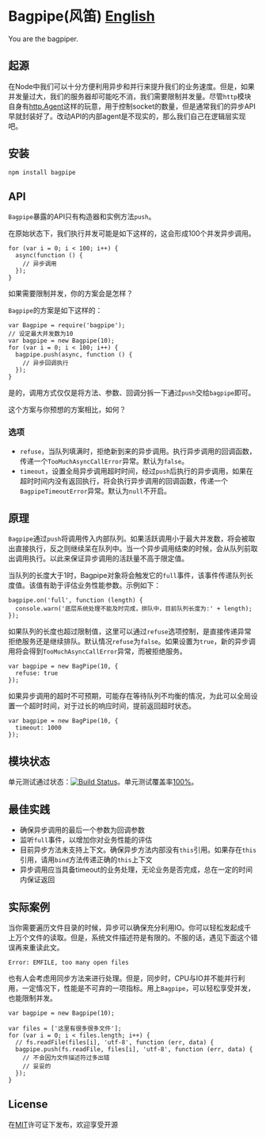 Bagpipe(风笛) [English](https://github.com/JacksonTian/bagpipe/blob/master/README.md)
=======
You are the bagpiper.

## 起源
在Node中我们可以十分方便利用异步和并行来提升我们的业务速度。但是，如果并发量过大，我们的服务器却可能吃不消，我们需要限制并发量。尽管`http`模块自身有[http.Agent](http://nodejs.org/docs/latest/api/http.html#http_class_http_agent)这样的玩意，用于控制socket的数量，但是通常我们的异步API早就封装好了。改动API的内部agent是不现实的，那么我们自己在逻辑层实现吧。

## 安装
```
npm install bagpipe
```

## API
`Bagpipe`暴露的API只有构造器和实例方法`push`。

在原始状态下，我们执行并发可能是如下这样的，这会形成100个并发异步调用。

```
for (var i = 0; i < 100; i++) {
  async(function () {
    // 异步调用
  });
}
```
如果需要限制并发，你的方案会是怎样？

`Bagpipe`的方案是如下这样的：

```
var Bagpipe = require('bagpipe');
// 设定最大并发数为10
var bagpipe = new Bagpipe(10);
for (var i = 0; i < 100; i++) {
  bagpipe.push(async, function () {
    // 异步回调执行
  });
}
```

是的，调用方式仅仅是将方法、参数、回调分拆一下通过`push`交给`bagpipe`即可。

这个方案与你预想的方案相比，如何？

### 选项

- `refuse`，当队列填满时，拒绝新到来的异步调用。执行异步调用的回调函数，传递一个`TooMuchAsyncCallError`异常。默认为`false`。
- `timeout`，设置全局异步调用超时时间，经过`push`后执行的异步调用，如果在超时时间内没有返回执行，将会执行异步调用的回调函数，传递一个`BagpipeTimeoutError`异常。默认为`null`不开启。

## 原理
`Bagpipe`通过`push`将调用传入内部队列。如果活跃调用小于最大并发数，将会被取出直接执行，反之则继续呆在队列中。当一个异步调用结束的时候，会从队列前取出调用执行。以此来保证异步调用的活跃量不高于限定值。

当队列的长度大于1时，Bagpipe对象将会触发它的`full`事件，该事件传递队列长度值。该值有助于评估业务性能参数。示例如下：

```
bagpipe.on('full', function (length) {
  console.warn('底层系统处理不能及时完成，排队中，目前队列长度为:' + length);
});
```

如果队列的长度也超过限制值，这里可以通过`refuse`选项控制，是直接传递异常拒绝服务还是继续排队。默认情况`refuse`为`false`。如果设置为`true`，新的异步调用将会得到`TooMuchAsyncCallError`异常，而被拒绝服务。

```
var bagpipe = new BagPipe(10, {
  refuse: true
});
```

如果异步调用的超时不可预期，可能存在等待队列不均衡的情况，为此可以全局设置一个超时时间，对于过长的响应时间，提前返回超时状态。

```
var bagpipe = new BagPipe(10, {
  timeout: 1000
});
```

## 模块状态
单元测试通过状态：[![Build Status](https://secure.travis-ci.org/JacksonTian/bagpipe.png)](http://travis-ci.org/JacksonTian/bagpipe)。单元测试覆盖率[100%](http://html5ify.com/bagpipe/coverage.html)。

## 最佳实践
- 确保异步调用的最后一个参数为回调参数
- 监听`full`事件，以增加你对业务性能的评估
- 目前异步方法未支持上下文。确保异步方法内部没有`this`引用。如果存在`this`引用，请用`bind`方法传递正确的`this`上下文
- 异步调用应当具备timeout的业务处理，无论业务是否完成，总在一定的时间内保证返回

## 实际案例
当你需要遍历文件目录的时候，异步可以确保充分利用IO。你可以轻松发起成千上万个文件的读取。但是，系统文件描述符是有限的。不服的话，遇见下面这个错误再来重读此文。

```
Error: EMFILE, too many open files
```

也有人会考虑用同步方法来进行处理。但是，同步时，CPU与IO并不能并行利用，一定情况下，性能是不可弃的一项指标。用上`Bagpipe`，可以轻松享受并发，也能限制并发。

```
var bagpipe = new Bagpipe(10);

var files = ['这里有很多很多文件'];
for (var i = 0; i < files.length; i++) {
  // fs.readFile(files[i], 'utf-8', function (err, data) {
  bagpipe.push(fs.readFile, files[i], 'utf-8', function (err, data) {
    // 不会因为文件描述符过多出错
    // 妥妥的
  });
}
```

## License
在[MIT](https://github.com/JacksonTian/bagpipe/blob/master/MIT-License)许可证下发布，欢迎享受开源

